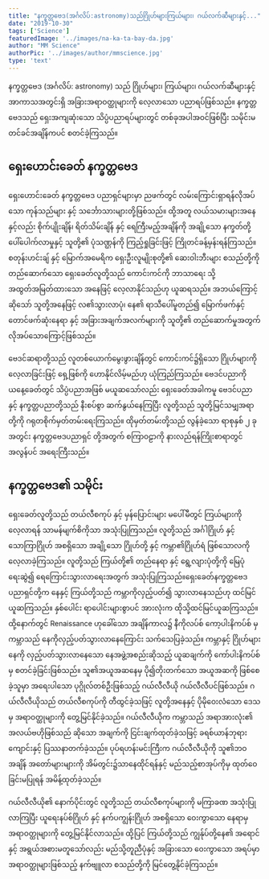 ```yaml
---
title: "နက္ခတ္တဗေဒ(အင်္ဂလိပ်:astronomy)သည်ဂြိုဟ်များကြယ်များ၊ ဂယ်လက်ဆီများနှင့်..."
date: "2019-10-30"
tags: ['Science']
featuredImage: '../images/na-ka-ta-bay-da.jpg'
author: "MM Science"
authorPic: '../images/author/mmscience.jpg'
type: 'text'
---
```

နက္ခတ္တဗေဒ (အင်္ဂလိပ်: astronomy) သည် ဂြိုဟ်များ၊ ကြယ်များ၊ ဂယ်လက်ဆီများနှင့် အာကာသအတွင်းရှိ အခြားအရာဝတ္ထုများကို လေ့လာသော ပညာရပ်ဖြစ်သည်။ နက္ခတ္တဗေဒသည် ရှေးအကျဆုံးသော သိပ္ပံပညာရပ်များတွင် တစ်ခုအပါအဝင်ဖြစ်ပြီး သမိုင်းမတင်ခင်အချိန်ကပင် စတင်ခဲ့ကြသည်။

## ရှေးဟောင်းခေတ် နက္ခတ္တဗေဒ

ရှေးဟောင်းခေတ် နက္ခတ္တဗေဒ ပညာရှင်များမှာ ညဖက်တွင် လမ်းကြောင်းရှာရန်လိုအပ်သော ကုန်သည်များ နှင့် သင်္ဘောသားများတို့ဖြစ်သည်။ ထို့အတူ လယ်သမားများအနေနှင့်လည်း စိုက်ပျိုးချိန်၊ ရိတ်သိမ်းချိန် နှင့် ရေကြီးမည့်အချိန်ကို အချို့သော နက္ခတ်တို့ ပေါ်ပေါက်လာမှုနှင့် သူတို့၏ ပုံသဏ္ဌန်ကို ကြည့်ရှုခြင်းဖြင့် ကြိုတင်ခန့်မှန်းရန်ကြသည်။ စတုန်းဟင်းချ် နှင့် မြောက်အမေရိက ရှေးဦးလူမျိုးစုတို့၏ ဆေးဝါးဘီးများ စသည်တို့ကို တည်ဆောက်သော ရှေးခေတ်လူတို့သည် ကောင်းကင်ကို ဘာသာရေး သို့ အထွတ်အမြတ်ထားသော အနေဖြင့် လေ့လာနိုင်သည်ဟု ယူဆရသည်။ အဘယ်ကြောင့်ဆိုသော် သူတို့အနေဖြင့် လ၏သွားလာပုံ၊ နေ၏ ရာသီပေါ်မူတည်၍ မြောက်ဖက်နှင့် တောင်ဖက်ဆုံးနေရာ နှင့် အခြားအချက်အလက်များကို သူတို့၏ တည်ဆောက်မှုအတွက် လိုအပ်သောကြောင့်ဖြစ်သည်။

ဗေဒင်ဆရာတို့သည် လူတစ်ယောက်မွေးဖွားချိန်တွင် ကောင်းကင်၌ရှိသော ဂြိုဟ်များကို လေ့လာခြင်းဖြင့် ရှေ့ဖြစ်ကို ဟောနိုင်လိမ့်မည်ဟု ယုံကြည်ကြသည်။ ဗေဒင်ပညာကို ယနေ့ခေတ်တွင် သိပ္ပံပညာအဖြစ် မယူဆသော်လည်း ရှေးခေတ်အခါကမူ ဗေဒင်ပညာ နှင့် နက္ခတ္တပညာတို့သည် နီးစပ်စွာ ဆက်နွယ်နေကြပြီး လူတို့သည် သူတို့မြင်သမျှအရာတို့ကို ဂရုတစိုက်မှတ်တမ်းရေးကြသည်။ ထိုမှတ်တမ်းတို့သည် လွန်ခဲ့သော ရာစုနှစ် ၂ ခုအတွင်း နက္ခတ္တဗေဒပညာရှင် တို့အတွက် စကြာဝဠာကို နားလည်ရန်ကြိုးစာရာတွင် အလွန်ပင် အရေးကြီးသည်။

## နက္ခတ္တဗေဒ၏ သမိုင်း

ရှေးခေတ်လူတို့သည် တယ်လီစကုပ် နှင့် မှန်ပြောင်းများ မပေါ်မီတွင် ကြယ်များကိုလေ့လာရန် သာမန်မျက်စိကိုသာ အသုံးပြုကြသည်။ လူတို့သည် အင်္ဂါဂြိုဟ် နှင့် သောကြာဂြိုဟ် အစရှိသော အချို့သော ဂြိုဟ်တို့ နှင့် ကမ္ဘာ၏ဂြိုဟ်ရံ ဖြစ်သောလကို လေ့လာခဲ့ကြသည်။ လူတို့သည် ကြယ်တို့၏ တည်နေရာ နှင့် ရွေ့လျားပုံတို့ကို မြေပုံရေးဆွဲ၍ ရေကြောင်းသွားလာရေးအတွက် အသုံးပြုကြသည်။ရှေးခေတ်နက္ခတ္တဗေဒ ပညာရှင်တို့က နေနှင့် ကြယ်တို့သည် ကမ္ဘာကိုလှည့်ပတ်၍ သွားလာနေသည်ဟု ထင်မြင်ယူဆကြသည်။ နှစ်ပေါင်း ရာပေါင်းများစွာပင် အားလုံးက ထိုသို့ထင်မြင်ယူဆကြသည်။ ထို့နောက်တွင် Renaissance ဟုခေါ်သော အချိန်ကာလ၌ နီကိုလပ်စ် ကော့ပါးနိကပ်စ် မှ ကမ္ဘာသည် နေကိုလှည့်ပတ်သွားလာနေကြောင်း သက်သေပြခဲ့သည်။ ကမ္ဘာနှင့် ဂြိုဟ်များ နေကို လှည့်ပတ်သွားလာနေသော နေအဖွဲ့အစည်းဆိုသည့် ယူဆချက်ကို ကော်ပါးနိကပ်စ် မှ စတင်ခဲ့ခြင်းဖြစ်သည်။
သူ၏အယူအဆနေမှ ပို၍တိုးတက်သော အယူအဆကို ဖြစ်စေခဲ့သူမှာ အရေးပါသော ပုဂ္ဂိုလ်တစ်ဦးဖြစ်သည့် ဂယ်လီလီယို ဂယ်လီလီပင်ဖြစ်သည်။ ဂယ်လီလီယိုသည် တယ်လီစကုပ်ကို တီထွင်ခဲ့သဖြင့် လူတို့အနေနှင့် ပိုမိုဝေးလံသော ဒေသမှ အရာဝတ္ထုများကို တွေ့မြင်နိုင်ခဲ့သည်။ ဂယ်လီလီယိုက ကမ္ဘာသည် အရာအားလုံး၏ အလယ်ဗဟိုဖြစ်သည် ဆိုသော အချက်ကို ငြင်းချက်ထုတ်ခဲ့သဖြင့် ခရစ်ယာန်ဘုရားကျောင်းနှင့် ပြဿနာတက်ခဲ့သည်။ ပုပ်ရဟန်းမင်းကြီးက ဂယ်လီလီယိုကို သူ၏ဘဝအချိန် အတော်များများကို အိမ်တွင်း၌သာနေထိုင်ရန်နှင့် မည်သည့်စာအုပ်ကိုမှ ထုတ်ဝေခြင်းမပြုရန် အမိန့်ထုတ်ခဲ့သည်။

ဂယ်လီလီယို၏ နောက်ပိုင်းတွင် လူတို့သည် တယ်လီစကုပ်များကို မကြာခဏ အသုံးပြုလာကြပြီး ယူရေးနပ်စ်ဂြိုဟ် နှင့် နက်ပကျွန်းဂြိုဟ် အစရှိသော ဝေးကွာသော နေရာမှ အရာဝတ္ထုများကို တွေ့မြင်နိုင်လာသည်။ ထို့ပြင် ကြယ်တို့သည် ကျွန်ုပ်တို့နေ၏ အရောင်နှင့် အရွယ်အစားမတူသော်လည်း မည်သို့တူညီပုံနှင့် အခြားသော ဝေးကွာသော အရပ်မှာ အရာဝတ္ထုများဖြစ်သည့် နက်ဗျူလာ စသည်တို့ကို မြင်တွေ့နိုင်ခဲ့ကြသည်။